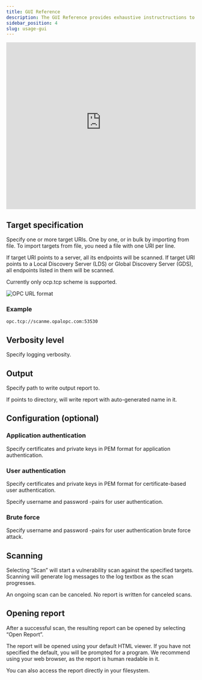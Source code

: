 ```yaml
---
title: GUI Reference
description: The GUI Reference provides exhaustive instructructions to the OpalOPC GUI.
sidebar_position: 4
slug: usage-gui
---
```


<iframe width="100%" height="444" src="https://www.youtube-nocookie.com/embed/sZ3j8nrZ1Pc?si=7sFwaQpmcSSyYZmS" title="YouTube video player" frameborder="0" allow="accelerometer; autoplay; clipboard-write; encrypted-media; gyroscope; picture-in-picture; web-share" allowfullscreen></iframe>

## Target specification

Specify one or more target URIs. One by one, or in bulk by importing from file.
To import targets from file, you need a file with one URI per line.

If target URI points to a server, all its endpoints will be scanned.
If target URI points to a Local Discovery Server (LDS) or Global Discovery Server (GDS), all endpoints listed in them will be scanned.

Currently only ocp.tcp scheme is supported.

![OPC URL format](/img/opc-ua-uri-format.png)

### Example

```text
opc.tcp://scanme.opalopc.com:53530
```

## Verbosity level

Specify logging verbosity.

## Output

Specify path to write output report to.

If points to directory, will write report with auto-generated name in it.

## Configuration (optional)

### Application authentication

Specify certificates and private keys in PEM format for application authentication.

### User authentication

Specify certificates and private keys in PEM format for certificate-based user authentication.

Specify username and password -pairs for user authentication.

### Brute force

Specify username and password -pairs for user authentication brute force attack.

## Scanning

Selecting “Scan” will start a vulnerability scan against the specified targets.
Scanning will generate log messages to the log textbox as the scan progresses.

An ongoing scan can be canceled. No report is written for canceled scans.

## Opening report

After a successful scan, the resulting report can be opened by selecting “Open Report”.

The report will be opened using your default HTML viewer. If you have not specified the default, you will be prompted for a program.
We recommend using your web browser, as the report is human readable in it.

You can also access the report directly in your filesystem.
